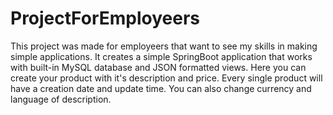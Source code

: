 # ProjectForEmployeers
This project was made for employeers that want to see my skills in making simple applications.
It creates a simple SpringBoot application that works with built-in MySQL database and JSON formatted views.
Here you can create your product with it's description and price. Every single product will have a creation date and update time. You can also change currency and language of description. 
